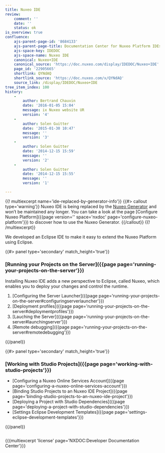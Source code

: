 ```yaml
---
title: Nuxeo IDE
review:
    comment: ''
    date: ''
    status: ok
is_overview: true
confluence:
    ajs-parent-page-id: '8684133'
    ajs-parent-page-title: Documentation Center for Nuxeo Platform IDEs
    ajs-space-key: IDEDOC
    ajs-space-name: Nuxeo IDE
    canonical: Nuxeo+IDE
    canonical_source: 'https://doc.nuxeo.com/display/IDEDOC/Nuxeo+IDE'
    page_id: '22905665'
    shortlink: QYNdAQ
    shortlink_source: 'https://doc.nuxeo.com/x/QYNdAQ'
    source_link: /display/IDEDOC/Nuxeo+IDE
tree_item_index: 100
history:
    -
        author: Bertrand Chauvin
        date: '2016-01-05 15:04'
        message: ix Nuxeo website UR
        version: '4'
    -
        author: Solen Guitter
        date: '2015-01-30 10:47'
        message: ''
        version: '3'
    -
        author: Solen Guitter
        date: '2014-12-15 15:59'
        message: ''
        version: '2'
    -
        author: Solen Guitter
        date: '2014-12-15 15:55'
        message: ''
        version: '1'

---
```

{{! multiexcerpt name='ide-replaced-by-generator-info'}}
{{#> callout type='warning'}}
Nuxeo IDE is being replaced by the [Nuxeo Generator](https://www.npmjs.com/package/generator-nuxeo) and won’t be maintained any longer. You can take a look at the page [Configure Nuxeo Platform]({{page version='' space='nxdoc' page='configure-nuxeo-platform'}}) to discover how to use the Nuxeo Generator.
{{/callout}}
{{! /multiexcerpt}}

We developed an Eclipse IDE to make it easy to extend the Nuxeo Platform using Eclipse.

<div class="row" data-equalizer data-equalize-on="medium">
<div class="column medium-6">
{{#> panel type='secondary' match_height='true'}}

### [Running your Projects on the Server]({{page page='running-your-projects-on-the-server'}})

Installing Nuxeo IDE adds a new perspective to Eclipse, called Nuxeo, which enables you to deploy your changes and control the runtime.

1.  [Configuring the Server Launcher]({{page page='running-your-projects-on-the-server#configuringserverlauncher'}})
2.  [Deployment profiles]({{page page='running-your-projects-on-the-server#deploymentprofiles'}})
3.  [Lauching the Server]({{page page='running-your-projects-on-the-server#launchingserver'}})
4.  [Remote debugging]({{page page='running-your-projects-on-the-server#remotedebugging'}})

{{/panel}}
</div>
<div class="column medium-6">
{{#> panel type='secondary' match_height='true'}}

### [Working with Studio Projects]({{page page='working-with-studio-projects'}})

- [Configuring a Nuxeo Online Services Account]({{page page='configuring-a-nuxeo-online-services-account'}})
- [Binding Studio Projects to an Nuxeo IDE Project]({{page page='binding-studio-projects-to-an-nuxeo-ide-project'}})
- [Deploying a Project with Studio Dependencies]({{page page='deploying-a-project-with-studio-dependencies'}})
- [Settings Eclipse Development Templates]({{page page='settings-eclipse-development-templates'}})

{{/panel}}
</div>
</div>

{{{multiexcerpt 'license' page='NXDOC:Developer Documentation Center'}}}
